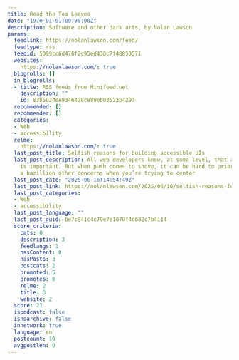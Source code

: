 ```yaml
---
title: Read the Tea Leaves
date: "1970-01-01T00:00:00Z"
description: Software and other dark arts, by Nolan Lawson
params:
  feedlink: https://nolanlawson.com/feed/
  feedtype: rss
  feedid: 5099cc6d476f2c95ed438c7f48853571
  websites:
    https://nolanlawson.com/: true
  blogrolls: []
  in_blogrolls:
  - title: RSS feeds from Minifeed.net
    description: ""
    id: 83b59248e9346428c889eb03522b4297
  recommended: []
  recommender: []
  categories:
  - Web
  - accessibility
  relme:
    https://nolanlawson.com/: true
  last_post_title: Selfish reasons for building accessible UIs
  last_post_description: All web developers know, at some level, that accessibility
    is important. But when push comes to shove, it can be hard to prioritize it above
    a bazillion other concerns when you’re trying to center
  last_post_date: "2025-06-16T14:54:49Z"
  last_post_link: https://nolanlawson.com/2025/06/16/selfish-reasons-for-building-accessible-uis/
  last_post_categories:
  - Web
  - accessibility
  last_post_language: ""
  last_post_guid: be7c841c4c79e7e1070f4db82c7b4114
  score_criteria:
    cats: 0
    description: 3
    feedlangs: 1
    hasContent: 0
    hasPosts: 3
    postcats: 2
    promoted: 5
    promotes: 0
    relme: 2
    title: 3
    website: 2
  score: 21
  ispodcast: false
  isnoarchive: false
  innetwork: true
  language: en
  postcount: 10
  avgpostlen: 0
---
```

